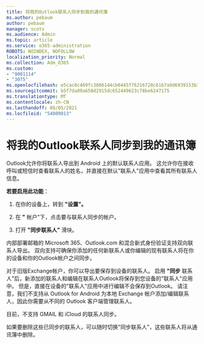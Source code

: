 ```yaml
---
title: 将我的Outlook联系人同步到我的通讯簿
ms.author: pebaum
author: pebaum
manager: scotv
ms.audience: Admin
ms.topic: article
ms.service: o365-administration
ROBOTS: NOINDEX, NOFOLLOW
localization_priority: Normal
ms.collection: Adm_O365
ms.custom:
- "9001114"
- "3075"
ms.openlocfilehash: e5cac0c469fc3086144cb0445f76216728c61b7a9d6939153b36aacfde095b08
ms.sourcegitcommit: b5f7da89a650d2915dc652449623c78be6247175
ms.translationtype: MT
ms.contentlocale: zh-CN
ms.lasthandoff: 08/05/2021
ms.locfileid: "54009013"
---
```

# <a name="sync-my-outlook-contacts-to-my-address-book"></a>将我的Outlook联系人同步到我的通讯簿

Outlook允许你将联系人导出到 Android 上的默认联系人应用。 这允许你在接收呼叫或短信时查看联系人的姓名，并直接在默认"联系人"应用中查看其所有联系人信息。
 
**若要启用此功能**：
 
1. 在你的设备上，转到 **"设置"。**

2. 在 **"** 帐户"下，点击要与联系人同步的帐户。

3. 打开 **"同步联系人"** 滑块。
 
内部部署邮箱的 Microsoft 365、Outlook.com 和混合新式身份验证支持双向联系人导出。 双向支持可确保你添加的任何新联系人或你编辑的现有联系人将在你的设备和你的Outlook帐户之间同步。
 
对于旧版Exchange帐户，你可以导出要保存到设备的联系人。 启用 **"同步** 联系人"后，新添加的联系人和编辑在联系人Outlook将保存到您设备的"联系人"应用中。 但是，直接在设备的"联系人"应用中进行编辑不会保存到Outlook。 请注意，我们不支持从 Outlook for Android 为本地 Exchange 帐户添加/编辑联系人，因此你需要从不同的 Outlook 客户端管理联系人。
 
目前，不支持 GMAIL 和 iCloud 的联系人同步。
 
如果要删除这些已同步的联系人，可以随时切换"同步联系人"，这些联系人将从通讯簿中删除。
